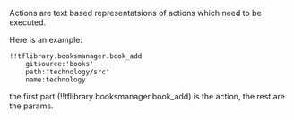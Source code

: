 
Actions are text based representatsions of actions which need to be executed. 

Here is an example:
```
!!tflibrary.booksmanager.book_add 
    gitsource:'books'
    path:'technology/src'
    name:technology
```

the first part (!!tflibrary.booksmanager.book_add) is the action, the rest are the params.

